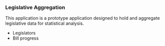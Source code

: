 ### Legislative Aggregation

This application is a prototype application designed to hold and aggregate legislative data for statistical analysis.

  * Legislators
  * Bill progress
  
   
